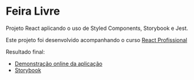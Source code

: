 # Feira Livre

Projeto React aplicando o uso de Styled Components, Storybook e Jest.

Este projeto foi desenvolvido acompanhando o curso [React Profissional](https://nardiniacademy.com)

Resultado final:

- [Demonstração online da aplicação](https://feira-livre.vercel.app/)
- [Storybook](https://main--63605fdad07a6c7d5b4f9ecb.chromatic.com)
